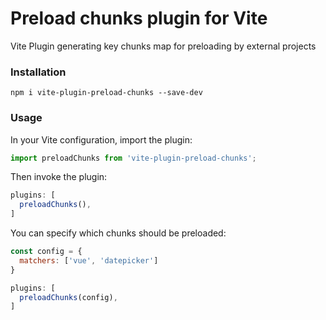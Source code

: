 # Preload chunks plugin for Vite

Vite Plugin generating key chunks map for preloading by external projects

### Installation

```
npm i vite-plugin-preload-chunks --save-dev
```

### Usage

In your Vite configuration, import the plugin:
```javascript
import preloadChunks from 'vite-plugin-preload-chunks';
```

Then invoke the plugin:
```javascript
plugins: [
  preloadChunks(),
]

```


You can specify which chunks should be preloaded:
```javascript
const config = {
  matchers: ['vue', 'datepicker']
}

plugins: [
  preloadChunks(config),
]

```